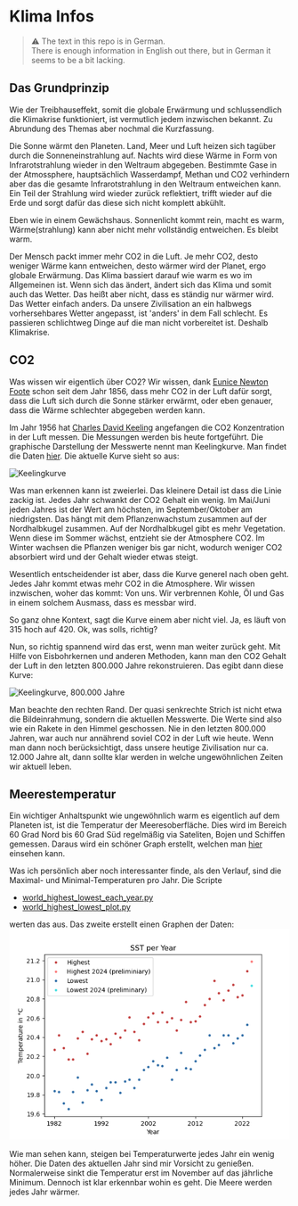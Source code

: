 # Klima Infos

> :warning: The text in this repo is in German. \
> There is enough information in English out there, but in German it seems to be a bit lacking.

## Das Grundprinzip
Wie der Treibhauseffekt, somit die globale Erwärmung und schlussendlich die Klimakrise funktioniert, ist vermutlich jedem inzwischen bekannt. Zu Abrundung des Themas aber nochmal die Kurzfassung.

Die Sonne wärmt den Planeten. Land, Meer und Luft heizen sich tagüber durch die Sonneneinstrahlung auf. Nachts wird diese Wärme in Form
von Infrarotstrahlung wieder in den Weltraum abgegeben. Bestimmte Gase in der Atmossphere, hauptsächlich Wasserdampf, Methan und CO2 verhindern
aber das die gesamte Infrarotstrahlung in den Weltraum entweichen kann. Ein Teil der Strahlung wird wieder zurück reflektiert, trifft wieder auf die Erde und
sorgt dafür das diese sich  nicht komplett abkühlt.

Eben wie in einem Gewächshaus. Sonnenlicht kommt rein, macht es warm, Wärme(strahlung) kann aber nicht mehr vollständig entweichen. Es bleibt warm.

Der Mensch packt immer mehr CO2 in die Luft. Je mehr CO2, desto weniger Wärme kann entweichen, desto wärmer wird der Planet, ergo globale Erwärmung. Das Klima
bassiert darauf wie warm es wo im Allgemeinen ist. Wenn sich das ändert, ändert sich das Klima und somit auch das Wetter. Das heißt aber nicht, dass es ständig
nur wärmer wird. Das Wetter einfach anders. Da unsere Zivilisation an ein halbwegs vorhersehbares Wetter angepasst, ist 'anders' in dem Fall schlecht. Es passieren
schlichtweg Dinge auf die man nicht vorbereitet ist. Deshalb Klimakrise.

## CO2
Was wissen wir eigentlich über CO2? Wir wissen, dank [Eunice Newton Foote](https://de.wikipedia.org/wiki/Eunice_Newton_Foote) schon seit dem Jahr 1856, dass mehr
CO2 in der Luft dafür sorgt, dass die Luft sich durch die Sonne stärker erwärmt, oder eben genauer, dass die Wärme schlechter abgegeben werden kann.

Im Jahr 1956 hat [Charles David Keeling](https://de.wikipedia.org/wiki/Charles_David_Keeling) angefangen die CO2 Konzentration in der Luft messen. Die Messungen werden
bis heute fortgeführt. Die graphische Darstellung der Messwerte nennt man Keelingkurve. Man findet die Daten [hier](https://keelingcurve.ucsd.edu/). Die aktuelle Kurve
sieht so aus:

![Keelingkurve](https://scripps.ucsd.edu/bluemoon/co2_400/mlo_full_record.png)

Was man erkennen kann ist zweierlei. Das kleinere Detail ist dass die Linie zackig ist. Jedes Jahr schwankt der CO2 Gehalt ein wenig. Im Mai/Juni jeden Jahres ist der Wert am höchsten, im September/Oktober am niedrigsten. Das hängt mit dem Pflanzenwachstum zusammen auf der Nordhalbkugel zusammen. Auf der Nordhalbkugel gibt es mehr Vegetation. Wenn diese im Sommer wächst, entzieht sie der Atmosphere CO2. Im Winter wachsen die Pflanzen weniger bis gar nicht, wodurch weniger CO2 absorbiert wird und
der Gehalt wieder etwas steigt.

Wesentlich entscheidender ist aber, dass die Kurve generel nach oben geht. Jedes Jahr kommt etwas mehr CO2 in die Atmosphere. Wir wissen inzwischen, woher das kommt: Von uns. Wir verbrennen Kohle, Öl und Gas in einem solchem Ausmass, dass es messbar wird.

So ganz ohne Kontext, sagt die Kurve einem aber nicht viel.  Ja, es läuft von 315 hoch auf 420. Ok, was solls, richtig? 

Nun, so richtig spannend wird das erst, wenn man weiter zurück geht. Mit Hilfe von Eisbohrkernen und anderen Methoden, kann man den CO2 Gehalt der Luft in den letzten
800.000 Jahre rekonstruieren. Das egibt dann diese Kurve:

![Keelingkurve, 800.000 Jahre](https://scripps.ucsd.edu/bluemoon/co2_400/co2_800k.png)

Man beachte den rechten Rand. Der quasi senkrechte Strich ist nicht etwa die Bildeinrahmung, sondern die aktuellen Messwerte. Die Werte sind also wie ein Rakete in den Himmel geschossen. Nie in den letzten 800.000 Jahren, war auch nur annährend soviel CO2 in der Luft wie heute. Wenn man dann noch berücksichtigt, dass unsere heutige Zivilisation nur ca. 12.000 Jahre alt, dann sollte klar werden in welche ungewöhnlichen Zeiten wir aktuell leben.

## Meerestemperatur

Ein wichtiger Anhaltspunkt wie ungewöhnlich warm es eigentlich auf dem Planeten ist, ist die
Temperatur der Meeresoberfläche. Dies wird im Bereich 60 Grad Nord bis 60 Grad Süd regelmäßig via
Sateliten, Bojen und Schiffen gemessen. Daraus wird ein schöner Graph erstellt, welchen man [hier](https://climatereanalyzer.org/clim/sst_daily/) einsehen kann.

Was ich persönlich aber noch interessanter finde, als den Verlauf, sind die Maximal- und Minimal-Temperaturen pro Jahr. Die Scripte

 * [world_highest_lowest_each_year.py](world_highest_lowest_each_year.py)
 * [world_highest_lowest_plot.py](world_highest_lowes_plot.py)

werten das aus. Das zweite erstellt einen Graphen der Daten:
![Meeresoberflächentemperatur Min/Max Werte](output/world_highest_lowest.png)

Wie man sehen kann, steigen bei Temperaturwerte jedes Jahr ein wenig höher. Die Daten des aktuellen Jahr sind mir Vorsicht zu genießen. Normalerweise
sinkt die Temperatur erst im November auf das jährliche Minimum. Dennoch ist klar erkennbar wohin es geht. Die Meere werden jedes Jahr wärmer.
